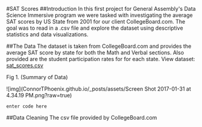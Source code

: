 #SAT Scores
##Introduction
In this first project for General Assembly's Data Science Immersive program we were tasked with investigating the average SAT scores by US State from 2001 for our client CollegeBoard.com. The goal was to read in a .csv file and explore the dataset using descriptive statistics and data visualizations.

##The Data
The dataset is taken from CollegeBoard.com and provides the average SAT score by state for both the Math and Verbal sections. Also provided are the student participation rates for for each state. View dataset: [sat_scores.csv](https://git.generalassemb.ly/ConnorTPhoenix/project-1-sat-scores/blob/master/assets/sat_scores.csv)

Fig 1. (Summary of Data)

![img](ConnorTPhoenix.github.io/_posts/assets/Screen Shot 2017-01-31 at 4.34.19 PM.png?raw=true)

    enter code here

##Data Cleaning
The csv file provided by CollegeBoard.com
